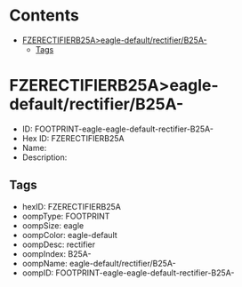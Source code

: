 



Contents
========

* [FZERECTIFIERB25A>eagle-default/rectifier/B25A-](#fzerectifierb25aeagle-defaultrectifierb25a-)
	* [Tags](#tags)

# FZERECTIFIERB25A>eagle-default/rectifier/B25A-

- ID: FOOTPRINT-eagle-eagle-default-rectifier-B25A-
- Hex ID: FZERECTIFIERB25A
- Name: 
- Description: 

## Tags

- hexID: FZERECTIFIERB25A
- oompType: FOOTPRINT
- oompSize: eagle
- oompColor: eagle-default
- oompDesc: rectifier
- oompIndex: B25A-
- oompName: eagle-default/rectifier/B25A-
- oompID: FOOTPRINT-eagle-eagle-default-rectifier-B25A-
